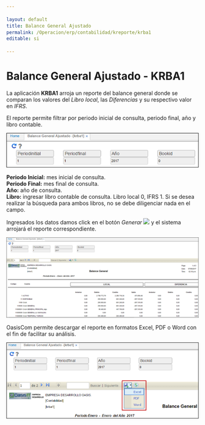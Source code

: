 ```yaml
---

layout: default
title: Balance General Ajustado
permalink: /Operacion/erp/contabilidad/kreporte/krba1
editable: si

---
```


# Balance General Ajustado - KRBA1

La aplicación **KRBA1** arroja un reporte del balance general donde se comparan los valores del _Libro local_, las _Diferencias_ y su respectivo valor en _IFRS_.  

El reporte permite filtrar por periodo inicial de consulta, periodo final, año y libro contable.  


![](KRBA1.png)


**Periodo Inicial:** mes inicial de consulta.  
**Periodo Final:** mes final de consulta.  
**Año:** año de consulta.  
**Libro:** ingresar libro contable de consulta. Libro local 0, IFRS 1. Si se desea realizar la búsqueda para ambos libros, no se debe diligenciar nada en el campo.  

Ingresados los datos damos click en el botón _Generar_ ![](actualizar.png) y el sistema arrojará el reporte correspondiente.  

![](krba11.png)

OasisCom permite descargar el reporte en formatos Excel, PDF o Word con el fin de facilitar su análisis.  

![](krba12.png)



















